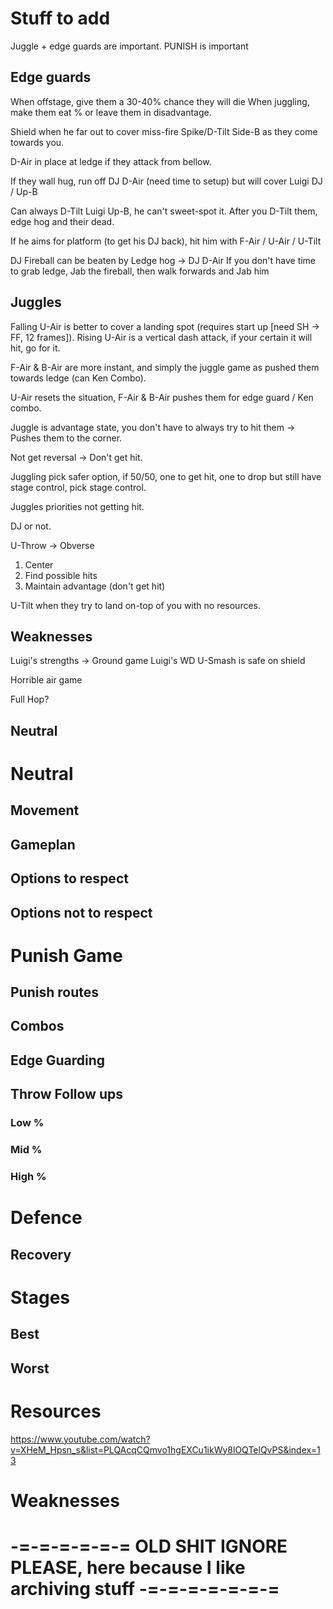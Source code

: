 # Stuff to add

Juggle + edge guards are important.
PUNISH is important

## Edge guards

When offstage, give them a 30-40% chance they will die
When juggling, make them eat % or leave them in disadvantage.

Shield when he far out to cover miss-fire
Spike/D-Tilt Side-B as they come towards you.

D-Air in place at ledge if they attack from bellow.

If they wall hug, run off DJ D-Air (need time to setup) but will cover Luigi DJ / Up-B

Can always D-Tilt Luigi Up-B, he can't sweet-spot it.
After you D-Tilt them, edge hog and their dead.

If he aims for platform (to get his DJ back), hit him with F-Air / U-Air / U-Tilt

DJ Fireball can be beaten by Ledge hog -> DJ D-Air
If you don't have time to grab ledge, Jab the fireball, then walk forwards and Jab him

## Juggles

Falling U-Air is better to cover a landing spot (requires start up [need SH -> FF, 12 frames]).
Rising U-Air is a vertical dash attack, if your certain it will hit, go for it.

F-Air & B-Air are more instant, and simply the juggle game as pushed them towards ledge (can Ken Combo).

U-Air resets the situation, F-Air & B-Air pushes them for edge guard / Ken combo.

Juggle is advantage state, you don't have to always try to hit them -> Pushes them to the corner.

Not get reversal -> Don't get hit.

Juggling pick safer option, if 50/50, one to get hit, one to drop but still have stage control, pick stage control.

Juggles priorities not getting hit.

DJ or not.

U-Throw -> Obverse
1. Center
2. Find possible hits
3. Maintain advantage (don't get hit)

U-Tilt when they try to land on-top of you with no resources.

## Weaknesses
Luigi's strengths -> Ground game
Luigi's WD U-Smash is safe on shield

Horrible air game

Full Hop?

## Neutral



# Neutral

## Movement


## Gameplan


## Options to respect

### 


## Options not to respect


# Punish Game

## Punish routes


## Combos


## Edge Guarding


## Throw Follow ups

### Low %


### Mid %


### High %



# Defence

## Recovery


# Stages

## Best

## Worst


# Resources
https://www.youtube.com/watch?v=XHeM_Hpsn_s&list=PLQAcqCQmvo1hgEXCu1ikWy8lOQTelQvPS&index=13

# Weaknesses


# -=-=-=-=-=-= OLD SHIT IGNORE PLEASE, here because I like archiving stuff -=-=-=-=-=-=-=